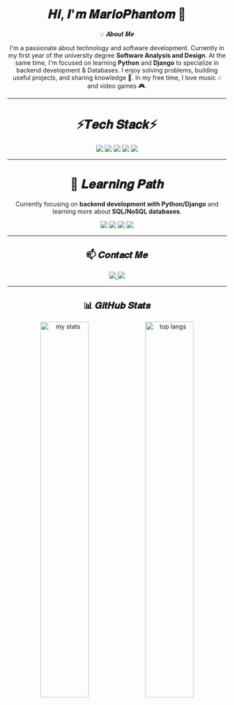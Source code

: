 <h1 align="center">𝑯𝒊, 𝑰'𝒎 𝑴𝒂𝒓𝒊𝒐𝑷𝒉𝒂𝒏𝒕𝒐𝒎 👋</h1>

<p align="center">💡 𝑨𝒃𝒐𝒖𝒕 𝑴𝒆</p>

<p align="center">
I'm a passionate about technology and software development.  
Currently in my first year of the university degree <b>Software Analysis and Design</b>.  
At the same time, I'm focused on learning <b>Python</b> and <b>Django</b> to specialize in backend development & Databases.  
I enjoy solving problems, building useful projects, and sharing knowledge 🚀.  
In my free time, I love music 🎶 and video games 🎮.
</p>

<hr>

<h1 align="center">⚡𝑻𝒆𝒄𝒉 𝑺𝒕𝒂𝒄𝒌⚡</h1>

<p align="center">
  <img src="https://img.shields.io/badge/Windows-0078D6?style=for-the-badge&logo=windows&logoColor=white" />
  <img src="https://img.shields.io/badge/html5-%23E34F26.svg?style=for-the-badge&logo=html5&logoColor=white" />
  <img src="https://img.shields.io/badge/css3-%231572B6.svg?style=for-the-badge&logo=css3&logoColor=white" />
  <img src="https://img.shields.io/badge/Microsoft_Excel-217346?style=for-the-badge&logo=microsoft-excel&logoColor=white" />
  <img src="https://img.shields.io/badge/Microsoft_Word-2B579A?style=for-the-badge&logo=microsoft-word&logoColor=white" />
</p>

<hr>

<h1 align="center">🌱 𝑳𝒆𝒂𝒓𝒏𝒊𝒏𝒈 𝑷𝒂𝒕𝒉</h1>

<p align="center">
Currently focusing on <b>backend development with Python/Django</b> and learning more about <b>SQL/NoSQL databases</b>.
</p>

<p align="center">
  <img src="https://img.shields.io/badge/python-3670A0?style=for-the-badge&logo=python&logoColor=ffdd54" />
  <img src="https://img.shields.io/badge/django-%23092E20.svg?style=for-the-badge&logo=django&logoColor=white" />
  <img src="https://img.shields.io/badge/mysql-4479A1.svg?style=for-the-badge&logo=mysql&logoColor=white" />
  <img src="https://img.shields.io/badge/MongoDB-%234ea94b.svg?style=for-the-badge&logo=mongodb&logoColor=white" />
</p>

<hr>

<h2 align="center">📫 𝑪𝒐𝒏𝒕𝒂𝒄𝒕 𝑴𝒆</h2>

<p align="center">
  <a href="https://www.linkedin.com/in/mario-santander" target="_blank">
    <img src="https://img.shields.io/badge/linkedin-%230077B5.svg?style=for-the-badge&logo=linkedin&logoColor=white" />
  </a>
  <a href="mailto:santandermario10@gmail.com">
    <img src="https://img.shields.io/badge/Gmail-D14836?style=for-the-badge&logo=gmail&logoColor=white" />
  </a>
</p>

<hr>

<h2 align="center">📊 𝑮𝒊𝒕𝑯𝒖𝒃 𝑺𝒕𝒂𝒕𝒔</h2>

<p align="center">
  <img alt="my stats" width="47%" src="https://github-readme-stats.vercel.app/api?username=MarioPhantom10&theme=tokyonight&show_icons=true" />
  <img alt="top langs" width="47%" src="https://github-readme-stats.vercel.app/api/top-langs/?username=MarioPhantom10&theme=tokyonight&layout=compact" />
</p>
